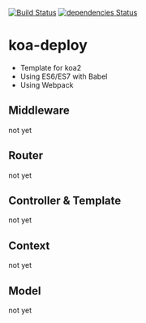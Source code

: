 [![Build Status](https://travis-ci.org/explooosion/koa-deploy.svg?branch=master)](https://travis-ci.org/explooosion/koa-deploy)
[![dependencies Status](https://david-dm.org/explooosion/koa-deploy.svg)](https://david-dm.org/)

# koa-deploy
+ Template for koa2
+ Using ES6/ES7 with Babel
+ Using Webpack  
  
## Middleware
not yet   
## Router
not yet   
## Controller & Template
not yet   
## Context
not yet   
## Model
not yet   
